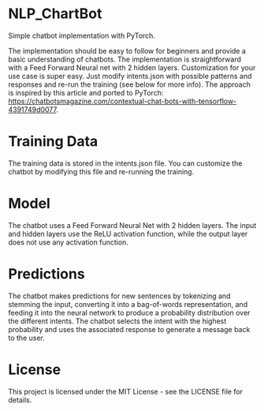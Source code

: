 # NLP_ChartBot
Simple chatbot implementation with PyTorch.

The implementation should be easy to follow for beginners and provide a basic understanding of chatbots.
The implementation is straightforward with a Feed Forward Neural net with 2 hidden layers.
Customization for your use case is super easy. Just modify intents.json with possible patterns and responses and re-run the training (see below for more info).
The approach is inspired by this article and ported to PyTorch: https://chatbotsmagazine.com/contextual-chat-bots-with-tensorflow-4391749d0077.

# Training Data
The training data is stored in the intents.json file. You can customize the chatbot by modifying this file and re-running the training.

# Model
The chatbot uses a Feed Forward Neural Net with 2 hidden layers. The input and hidden layers use the ReLU activation function, while the output layer does not use any activation function.

# Predictions
The chatbot makes predictions for new sentences by tokenizing and stemming the input, converting it into a bag-of-words representation, and feeding it into the neural network to produce a probability distribution over the different intents. The chatbot selects the intent with the highest probability and uses the associated response to generate a message back to the user.

# License
This project is licensed under the MIT License - see the LICENSE file for details.

